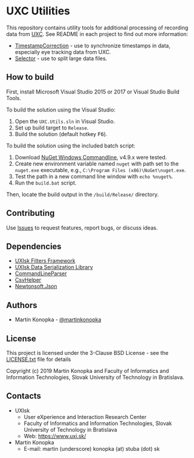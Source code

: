 # UXC Utilities

This repository contains utility tools for additional processing of recording data from [UXC](https://github.com/uxifiit/UXC). 
See README in each project to find out more information:
* [TimestampCorrection](src/TimestampCorrection) - use to synchronize timestamps in data, especially eye tracking data from UXC.
* [Selector](src/Selector) - use to split large data files.

## How to build

First, install Microsoft Visual Studio 2015 or 2017 or Visual Studio Build Tools.

To build the solution using the Visual Studio: 
1. Open the `UXC.Utils.sln` in Visual Studio.
2. Set up build target to `Release`.
3. Build the solution (default hotkey <kbd>F6</kbd>).

To build the solution using the included batch script: 
1. Download [NuGet Windows Commandline](https://www.nuget.org/downloads), v4.9.x were tested.
2. Create new environment variable named `nuget` with path set to the `nuget.exe` executable, e.g., `C:\Program Files (x86)\NuGet\nuget.exe`.
3. Test the path in a new command line window with `echo %nuget%`.
4. Run the `build.bat` script.

Then, locate the build output in the `/build/Release/` directory.

## Contributing

Use [Issues](issues) to request features, report bugs, or discuss ideas.

## Dependencies

* [UXIsk Filters Framework](https://github.com/uxifiit/Filters)
* [UXIsk Data Serialization Library](https://github.com/uxifiit/UXI.Serialization)
* [CommandLineParser](https://github.com/commandlineparser/commandline)
* [CsvHelper](https://github.com/JoshClose/CsvHelper)
* [Newtonsoft.Json](https://www.newtonsoft.com/json)

## Authors

* Martin Konopka - [@martinkonopka](https://github.com/martinkonopka)

## License

This project is licensed under the 3-Clause BSD License - see the [LICENSE.txt](LICENSE.txt) file for details

Copyright (c) 2019 Martin Konopka and Faculty of Informatics and Information Technologies, Slovak University of Technology in Bratislava.

## Contacts

* UXIsk 
  * User eXperience and Interaction Research Center
  * Faculty of Informatics and Information Technologies, Slovak University of Technology in Bratislava
  * Web: https://www.uxi.sk/
* Martin Konopka
  * E-mail: martin (underscore) konopka (at) stuba (dot) sk
